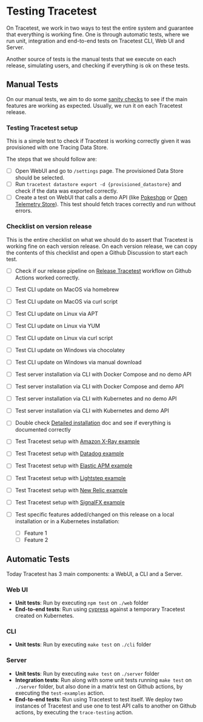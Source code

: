 # Testing Tracetest

On Tracetest, we work in two ways to test the entire system and guarantee that everything is working fine. One is through automatic tests, where we run unit, integration and end-to-end tests on Tracetest CLI, Web UI and Server.

Another source of tests is the manual tests that we execute on each release, simulating users, and checking if everything is ok on these tests.

## Manual Tests

On our manual tests, we aim to do some [sanity checks](https://en.wikipedia.org/wiki/Sanity_check) to see if the main features are working as expected. Usually, we run it on each Tracetest release.

### Testing Tracetest setup

This is a simple test to check if Tracetest is working correctly given it was provisioned with one Tracing Data Store.

The steps that we should follow are:

- [ ] Open WebUI and go to `/settings` page. The provisioned Data Store should be selected.
- [ ] Run `tracetest datastore export -d {provisioned_datastore}` and check if the data was exported correctly.
- [ ] Create a test on WebUI that calls a demo API (like [Pokeshop](https://docs.tracetest.io/live-examples/pokeshop/overview) or [Open Telemetry Store](https://docs.tracetest.io/live-examples/opentelemetry-store/overview)). This test should fetch traces correctly and run without errors.

### Checklist on version release

This is the entire checklist on what we should do to assert that Tracetest is working fine on each version release. On each version release, we can copy the contents of this checklist and open a Github Discussion to start each test.

- [ ] Check if our release pipeline on [Release Tracetest](https://github.com/kubeshop/tracetest/actions/workflows/release-version.yml) workflow on Github Actions worked correctly.
- [ ] Test CLI update on MacOS via homebrew
- [ ] Test CLI update on MacOS via curl script
- [ ] Test CLI update on Linux via APT
- [ ] Test CLI update on Linux via YUM
- [ ] Test CLI update on Linux via curl script
- [ ] Test CLI update on Windows via chocolatey
- [ ] Test CLI update on Windows via manual download
- [ ] Test server installation via CLI with Docker Compose and no demo API
- [ ] Test server installation via CLI with Docker Compose and demo API
- [ ] Test server installation via CLI with Kubernetes and no demo API
- [ ] Test server installation via CLI with Kubernetes and demo API
- [ ] Double check [Detailed installation](https://docs.tracetest.io/getting-started/detailed-installation) doc and see if everything is documented correctly

- [ ] Test Tracetest setup with [Amazon X-Ray example](https://github.com/kubeshop/tracetest/tree/main/examples/tracetest-amazon-x-ray)
- [ ] Test Tracetest setup with [Datadog example](https://github.com/kubeshop/tracetest/tree/main/examples/tracetest-datadog)
- [ ] Test Tracetest setup with [Elastic APM example](https://github.com/kubeshop/tracetest/tree/main/examples/tracetest-elasticapm)
- [ ] Test Tracetest setup with [Lightstep example](https://github.com/kubeshop/tracetest/tree/main/examples/tracetest-lightstep)
- [ ] Test Tracetest setup with [New Relic example](https://github.com/kubeshop/tracetest/tree/main/examples/tracetest-new-relic)
- [ ] Test Tracetest setup with [SignalFX example](https://github.com/kubeshop/tracetest/tree/main/examples/tracetest-signalfx)

- [ ] Test specific features added/changed on this release on a local installation or in a Kubernetes installation:
  - [ ] Feature 1
  - [ ] Feature 2

## Automatic Tests

Today Tracetest has 3 main components: a WebUI, a CLI and a Server.

### Web UI

- **Unit tests**: Run by executing `npm test` on `./web` folder
- **End-to-end tests**: Run using [cypress](https://www.cypress.io/) against a temporary Tracetest created on Kubernetes. 

### CLI

- **Unit tests**: Run by executing `make test` on `./cli` folder

### Server

- **Unit tests**: Run by executing `make test` on `./server` folder
- **Integration tests**: Run along with some unit tests running `make test` on `./server` folder, but also done in a matrix test on Github actions, by executing the `test-examples` action.
- **End-to-end tests**: Run using Tracetest to test itself. We deploy two instances of Tracetest and use one to test API calls to another on Github actions, by executing the `trace-testing` action.
